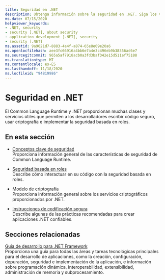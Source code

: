 ```yaml
---
title: Seguridad en .NET
description: Obtenga información sobre la seguridad en .NET. Siga los vínculos que describen los conceptos clave de seguridad, la seguridad basada en roles, el modelo de criptografía y las directrices de codificación segura.
ms.date: 07/15/2020
helpviewer_keywords:
- .NET, security
- security [.NET], about security
- application development [.NET], security
- security [.NET]
ms.assetid: 9a9621d7-8883-4a4f-a874-65e8e09e20a6
ms.openlocfilehash: aee3fc66916a4bb6e7a4e3c496eb9b38356ad6e7
ms.sourcegitcommit: 965a5af7918acb0a3fd3baf342e15d511ef75188
ms.translationtype: MT
ms.contentlocale: es-ES
ms.lasthandoff: 11/18/2020
ms.locfileid: "94819986"
---
```

# <a name="security-in-net"></a>Seguridad en .NET

El Common Language Runtime y .NET proporcionan muchas clases y servicios útiles que permiten a los desarrolladores escribir código seguro, usar criptografía e implementar la seguridad basada en roles.

## <a name="in-this-section"></a>En esta sección

- [Conceptos clave de seguridad](key-security-concepts.md)  
Proporciona información general de las características de seguridad de Common Language Runtime.

- [Seguridad basada en roles](role-based-security.md)  
Describe cómo interactuar en su código con la seguridad basada en roles.

- [Modelo de criptografía](cryptography-model.md)  
Proporciona información general sobre los servicios criptográficos proporcionados por .NET.

- [Instrucciones de codificación segura](secure-coding-guidelines.md)  
Describe algunas de las prácticas recomendadas para crear aplicaciones .NET confiables.

## <a name="related-sections"></a>Secciones relacionadas

[Guía de desarrollo para .NET Framework](../../framework/development-guide.md)  
Proporciona una guía para todas las áreas y tareas tecnológicas principales para el desarrollo de aplicaciones, como la creación, configuración, depuración, seguridad e implementación de la aplicación, e información sobre programación dinámica, interoperabilidad, extensibilidad, administración de memoria y subprocesamiento.
